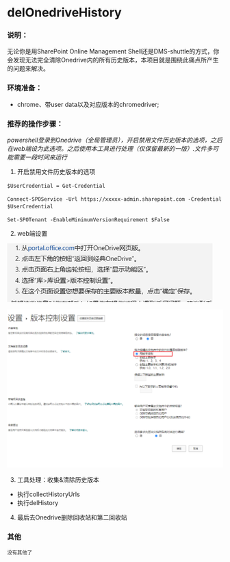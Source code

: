 # delOnedriveHistory
### 说明：
无论你是用SharePoint Online Management Shell还是DMS-shuttle的方式，你会发现无法完全清除Onedrive内的所有历史版本，本项目就是围绕此痛点所产生的问题来解决。

### 环境准备：
- chrome、带user data以及对应版本的chromedriver;

### 推荐的操作步骤：
_powershell登录到Onedrive（全局管理员），开启禁用文件历史版本的选项，之后在web端设为此选项。之后使用本工具进行处理（仅保留最新的一版）.文件多可能需要一段时间来运行_
1. 开启禁用文件历史版本的选项

  `$UserCredential = Get-Credential`

  `Connect-SPOService -Url https://xxxxx-admin.sharepoint.com -Credential $UserCredential`

  `Set-SPOTenant -EnableMinimumVersionRequirement $False`

2. web端设置

![Snipaste1.png](Snipaste%2FSnipaste1.png)

![Snipaste2.png](Snipaste%2FSnipaste2.png)

3. 工具处理：收集&清除历史版本

- 执行collectHistoryUrls 
- 执行delHistory


4. 最后去Onedrive删除回收站和第二回收站




### 其他
<small>没有其他了</small>

